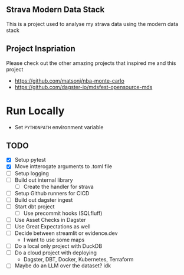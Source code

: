 ## Strava Modern Data Stack
This is a project used to analyse my strava data using the modern data stack

## Project Inspriation
Please check out the other amazing projects that inspired me and this project
- https://github.com/matsonj/nba-monte-carlo
- https://github.com/dagster-io/mdsfest-opensource-mds

# Run Locally
- Set `PYTHONPATH` environment variable


## TODO
- [x] Setup pytest
- [x] Move intterogate arguments to .toml file
- [ ] Setup logging
- [ ] Build out internal library
    - [ ] Create the handler for strava
- [ ] Setup Github runners for CICD
- [ ] Build out dagster ingest
- [ ] Start dbt project
    - [ ] Use precommit hooks (SQLfluff)
- [ ] Use Asset Checks in Dagster
- [ ] Use Great Expectations as well
- [ ] Decide between streamlit or evidence.dev
    - I want to use some maps
- [ ] Do a local only project with DuckDB
- [ ] Do a cloud project with deploying
    - Dagster, DBT, Docker, Kubernetes, Terraform
- [ ] Maybe do an LLM over the dataset? idk
